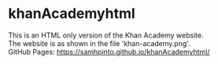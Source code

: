 # khanAcademyhtml
This is an HTML only version of the Khan Academy website.  
The website is as shown in the file 'khan-academy.png'.  
GitHub Pages: https://samhpinto.github.io/khanAcademyhtml/
